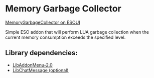 # Memory Garbage Collector
[MemoryGarbageCollector on ESOUI](https://www.esoui.com/downloads/info4086-MemoryGarbageCollector.html)

Simple ESO addon that will perform LUA garbage collection when the current memory consumption exceeds the specified level.


## Library dependencies:
- [LibAddonMenu-2.0](https://www.esoui.com/downloads/info7-LibAddonMenu-2.0.html)
- [LibChatMessage (optional)](https://www.esoui.com/downloads/info2382-LibChatMessage.html)
